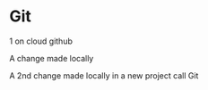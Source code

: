 Git
===
1 on cloud github

A change made locally

A 2nd change made locally in a new project call Git